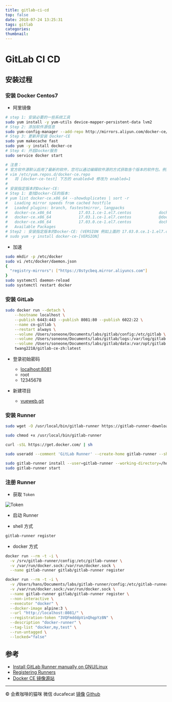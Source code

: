 ```yaml
---
title: gitlab-ci-cd
top: false
date: 2018-07-24 13:25:31
tags: gitlab
categories:
thumbnail:
---
```


# GitLab CI CD

## 安装过程

### 安装 Docker Centos7

- 阿里镜像

```bash
# step 1: 安装必要的一些系统工具
sudo yum install -y yum-utils device-mapper-persistent-data lvm2
# Step 2: 添加软件源信息
sudo yum-config-manager --add-repo http://mirrors.aliyun.com/docker-ce/linux/centos/docker-ce.repo
# Step 3: 更新并安装 Docker-CE
sudo yum makecache fast
sudo yum -y install docker-ce
# Step 4: 开启Docker服务
sudo service docker start

# 注意：
# 官方软件源默认启用了最新的软件，您可以通过编辑软件源的方式获取各个版本的软件包。例如官方并没有将测试版本的软件源置为可用，你可以通过以下方式开启。同理可以开启各种测试版本等。
# vim /etc/yum.repos.d/docker-ce.repo
#   将 [docker-ce-test] 下方的 enabled=0 修改为 enabled=1
#
# 安装指定版本的Docker-CE:
# Step 1: 查找Docker-CE的版本:
# yum list docker-ce.x86_64 --showduplicates | sort -r
#   Loading mirror speeds from cached hostfile
#   Loaded plugins: branch, fastestmirror, langpacks
#   docker-ce.x86_64            17.03.1.ce-1.el7.centos            docker-ce-stable
#   docker-ce.x86_64            17.03.1.ce-1.el7.centos            @docker-ce-stable
#   docker-ce.x86_64            17.03.0.ce-1.el7.centos            docker-ce-stable
#   Available Packages
# Step2 : 安装指定版本的Docker-CE: (VERSION 例如上面的 17.03.0.ce.1-1.el7.centos)
# sudo yum -y install docker-ce-[VERSION]
```

- 加速

```sh
sudo mkdir -p /etc/docker
sudo vi /etc/docker/daemon.json
{
  "registry-mirrors": ["https://8stycbeq.mirror.aliyuncs.com"]
}
sudo systemctl daemon-reload
sudo systemctl restart docker
```

### 安装 GitLab

```sh
sudo docker run --detach \
    --hostname localhost \
    --publish 6443:443 --publish 8081:80 --publish 6022:22 \
    --name cn-gitlab \
    --restart always \
    --volume /Users/soneone/Documents/labs/gitlab/config:/etc/gitlab \
    --volume /Users/soneone/Documents/labs/gitlab/logs:/var/log/gitlab \
    --volume /Users/soneone/Documents/labs/gitlab/data:/var/opt/gitlab \
    twang2218/gitlab-ce-zh:latest
```

- 登录初始密码

  - [localhost:8081](http://localhost:8081/)
  - root
  - 12345678

- 新建项目

  - [vueweb.git](http://localhost/root/vueweb.git)

### 安装 Runner

```sh
sudo wget -O /usr/local/bin/gitlab-runner https://gitlab-runner-downloads.s3.amazonaws.com/latest/binaries/gitlab-runner-linux-amd64

sudo chmod +x /usr/local/bin/gitlab-runner

curl -sSL https://get.docker.com/ | sh

sudo useradd --comment 'GitLab Runner' --create-home gitlab-runner --shell /bin/bash

sudo gitlab-runner install --user=gitlab-runner --working-directory=/home/gitlab-runner
sudo gitlab-runner start
```

### 注册 Runner

- 获取 `Token`

![Token](http://oflimcy5e.bkt.clouddn.com/ducafecat_2018-07-24-14-17-41.png)

- 启动 Runner

- shell 方式

```sh
gitlab-runner register
```

- docker 方式

```sh
docker run --rm -t -i \
  -v /srv/gitlab-runner/config:/etc/gitlab-runner \
  -v /var/run/docker.sock:/var/run/docker.sock \
  --name gitlab-runner gitlab/gitlab-runner register

docker run --rm -t -i \
  -v /Users/hans/Documents/labs/gitlab-runner/config:/etc/gitlab-runner \
  -v /var/run/docker.sock:/var/run/docker.sock \
  --name gitlab-runner gitlab/gitlab-runner register \
  --non-interactive \
  --executor "docker" \
  --docker-image alpine:3 \
  --url "http://localhost:8081/" \
  --registration-token "3VQFmdddpVinQhqpYz8N" \
  --description "docker-runner" \
  --tag-list "docker,my,test" \
  --run-untagged \
  --locked="false"
```

## 参考

- [Install GitLab Runner manually on GNU/Linux](https://docs.gitlab.com/runner/install/linux-manually.html)
- [Registering Runners](https://docs.gitlab.com/runner/register/index.html)
- [Docker CE 镜像源站](https://yq.aliyun.com/articles/110806?spm=5176.8351553.0.0.151c19911eJVWX)

---

© 会煮咖啡的猫咪
微信 ducafecat
[镜像](ducafecat.github.io) [Github](https://github.com/ducafecat)
